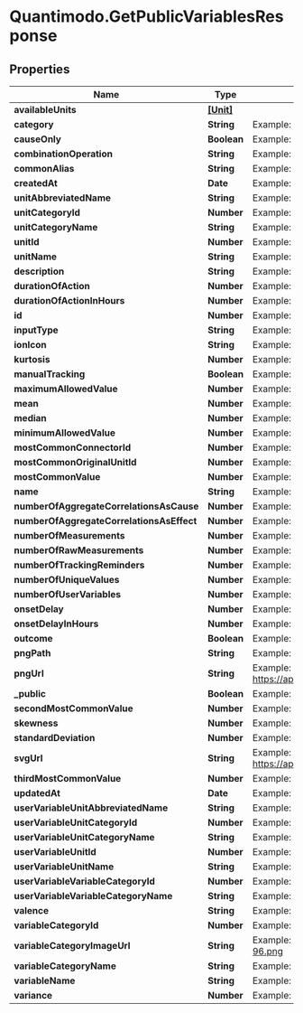# Quantimodo.GetPublicVariablesResponse

## Properties
Name | Type | Description | Notes
------------ | ------------- | ------------- | -------------
**availableUnits** | [**[Unit]**](Unit.md) |  | [optional] 
**category** | **String** | Example: Emotions | [optional] 
**causeOnly** | **Boolean** | Example: false | [optional] 
**combinationOperation** | **String** | Example: MEAN | [optional] 
**commonAlias** | **String** | Example: Mood_(psychology) | [optional] 
**createdAt** | **Date** | Example: 2015-03-05 05:01:48 | [optional] 
**unitAbbreviatedName** | **String** | Example: /5 | [optional] 
**unitCategoryId** | **Number** | Example: 5 | [optional] 
**unitCategoryName** | **String** | Example: Rating | [optional] 
**unitId** | **Number** | Example: 10 | [optional] 
**unitName** | **String** | Example: 1 to 5 Rating | [optional] 
**description** | **String** | Example: positive | [optional] 
**durationOfAction** | **Number** | Example: 86400 | [optional] 
**durationOfActionInHours** | **Number** | Example: 24 | [optional] 
**id** | **Number** | Example: 1398 | [optional] 
**inputType** | **String** | Example: happiestFaceIsFive | [optional] 
**ionIcon** | **String** | Example: ion-happy-outline | [optional] 
**kurtosis** | **Number** | Example: 4.3527259032083 | [optional] 
**manualTracking** | **Boolean** | Example: true | [optional] 
**maximumAllowedValue** | **Number** | Example: 5 | [optional] 
**mean** | **Number** | Example: 3.1359987410015 | [optional] 
**median** | **Number** | Example: 3.1295731659047 | [optional] 
**minimumAllowedValue** | **Number** | Example: 1 | [optional] 
**mostCommonConnectorId** | **Number** | Example: 10 | [optional] 
**mostCommonOriginalUnitId** | **Number** | Example: 10 | [optional] 
**mostCommonValue** | **Number** | Example: 3 | [optional] 
**name** | **String** | Example: Overall Mood | [optional] 
**numberOfAggregateCorrelationsAsCause** | **Number** | Example: 329 | [optional] 
**numberOfAggregateCorrelationsAsEffect** | **Number** | Example: 890 | [optional] 
**numberOfMeasurements** | **Number** | Example: 544298 | [optional] 
**numberOfRawMeasurements** | **Number** | Example: 544298 | [optional] 
**numberOfTrackingReminders** | **Number** | Example: 102 | [optional] 
**numberOfUniqueValues** | **Number** | Example: 7 | [optional] 
**numberOfUserVariables** | **Number** | Example: 4003 | [optional] 
**onsetDelay** | **Number** | Example: 0 | [optional] 
**onsetDelayInHours** | **Number** | Example: 0 | [optional] 
**outcome** | **Boolean** | Example: true | [optional] 
**pngPath** | **String** | Example: img/variable_categories/emotions.png | [optional] 
**pngUrl** | **String** | Example: https://app.quantimo.do/ionic/Modo/www/img/variable_categories/emotions.png | [optional] 
**_public** | **Boolean** | Example: true | [optional] 
**secondMostCommonValue** | **Number** | Example: 4 | [optional] 
**skewness** | **Number** | Example: -0.23360852317166 | [optional] 
**standardDeviation** | **Number** | Example: 0.7214901744899 | [optional] 
**svgUrl** | **String** | Example: https://app.quantimo.do/ionic/Modo/www/img/variable_categories/emotions.svg | [optional] 
**thirdMostCommonValue** | **Number** | Example: 2 | [optional] 
**updatedAt** | **Date** | Example: 2017-07-31 19:55:38 | [optional] 
**userVariableUnitAbbreviatedName** | **String** | Example: /5 | [optional] 
**userVariableUnitCategoryId** | **Number** | Example: 5 | [optional] 
**userVariableUnitCategoryName** | **String** | Example: Rating | [optional] 
**userVariableUnitId** | **Number** | Example: 10 | [optional] 
**userVariableUnitName** | **String** | Example: 1 to 5 Rating | [optional] 
**userVariableVariableCategoryId** | **Number** | Example: 1 | [optional] 
**userVariableVariableCategoryName** | **String** | Example: Emotions | [optional] 
**valence** | **String** | Example: positive | [optional] 
**variableCategoryId** | **Number** | Example: 1 | [optional] 
**variableCategoryImageUrl** | **String** | Example: https://maxcdn.icons8.com/Color/PNG/96/Cinema/theatre_mask-96.png | [optional] 
**variableCategoryName** | **String** | Example: Emotions | [optional] 
**variableName** | **String** | Example: Overall Mood | [optional] 
**variance** | **Number** | Example: 22.541085893948 | [optional] 


